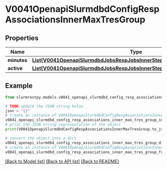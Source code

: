 # V0041OpenapiSlurmdbdConfigRespAssociationsInnerMaxTresGroup


## Properties

Name | Type | Description | Notes
------------ | ------------- | ------------- | -------------
**minutes** | [**List[V0041OpenapiSlurmdbdJobsRespJobsInnerStepsInnerTresRequestedMaxInner]**](V0041OpenapiSlurmdbdJobsRespJobsInnerStepsInnerTresRequestedMaxInner.md) | GrpTRESMins | [optional]
**active** | [**List[V0041OpenapiSlurmdbdJobsRespJobsInnerStepsInnerTresRequestedMaxInner]**](V0041OpenapiSlurmdbdJobsRespJobsInnerStepsInnerTresRequestedMaxInner.md) | GrpTRESRunMins | [optional]

## Example

```python
from slurmrestpy.models.v0041_openapi_slurmdbd_config_resp_associations_inner_max_tres_group import V0041OpenapiSlurmdbdConfigRespAssociationsInnerMaxTresGroup

# TODO update the JSON string below
json = "{}"
# create an instance of V0041OpenapiSlurmdbdConfigRespAssociationsInnerMaxTresGroup from a JSON string
v0041_openapi_slurmdbd_config_resp_associations_inner_max_tres_group_instance = V0041OpenapiSlurmdbdConfigRespAssociationsInnerMaxTresGroup.from_json(json)
# print the JSON string representation of the object
print(V0041OpenapiSlurmdbdConfigRespAssociationsInnerMaxTresGroup.to_json())

# convert the object into a dict
v0041_openapi_slurmdbd_config_resp_associations_inner_max_tres_group_dict = v0041_openapi_slurmdbd_config_resp_associations_inner_max_tres_group_instance.to_dict()
# create an instance of V0041OpenapiSlurmdbdConfigRespAssociationsInnerMaxTresGroup from a dict
v0041_openapi_slurmdbd_config_resp_associations_inner_max_tres_group_from_dict = V0041OpenapiSlurmdbdConfigRespAssociationsInnerMaxTresGroup.from_dict(v0041_openapi_slurmdbd_config_resp_associations_inner_max_tres_group_dict)
```
[[Back to Model list]](../README.md#documentation-for-models) [[Back to API list]](../README.md#documentation-for-api-endpoints) [[Back to README]](../README.md)


